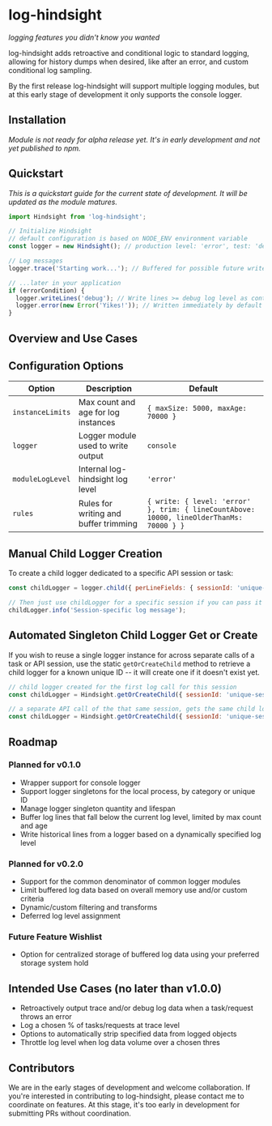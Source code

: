 # log-hindsight
_logging features you didn't know you wanted_

log-hindsight adds retroactive and conditional logic to standard logging, allowing for history dumps when desired, like after an error, and custom conditional log sampling.

By the first release log-hindsight will support multiple logging modules, but at this early stage of development it only supports the console logger.

## Installation
_Module is not ready for alpha release yet. It's in early development and not yet published to npm._

## Quickstart
_This is a quickstart guide for the current state of development. It will be updated as the module matures._

```javascript
import Hindsight from 'log-hindsight';

// Initialize Hindsight
// default configuration is based on NODE_ENV environment variable
const logger = new Hindsight(); // production level: 'error', test: 'debug', test-trace: 'trace'

// Log messages
logger.trace('Starting work...'); // Buffered for possible future write

// ...later in your application
if (errorCondition) {
  logger.writeLines('debug'); // Write lines >= debug log level as context for the error
  logger.error(new Error('Yikes!')); // Written immediately by default log level
}
```

## Overview and Use Cases



## Configuration Options

| Option            | Description                           | Default             |
|-------------------|---------------------------------------|---------------------|
| `instanceLimits`  | Max count and age for log instances   | `{ maxSize: 5000, maxAge: 70000 }` |
| `logger`          | Logger module used to write output    | `console`           |
| `moduleLogLevel`  | Internal log-hindsight log level      | `'error'`           |
| `rules`           | Rules for writing and buffer trimming | `{ write: { level: 'error' }, trim: { lineCountAbove: 10000, lineOlderThanMs: 70000 } }` |

## Manual Child Logger Creation

To create a child logger dedicated to a specific API session or task:

```javascript
const childLogger = logger.child({ perLineFields: { sessionId: 'unique-session-id' } });

// Then just use childLogger for a specific session if you can pass it around as needed
childLogger.info('Session-specific log message');
```

## Automated Singleton Child Logger Get or Create
If you wish to reuse a single logger instance for across separate calls of a task or API session, use the static `getOrCreateChild` method to retrieve a child logger for a known unique ID -- it will create one if it doesn't exist yet.

```javascript
// child logger created for the first log call for this session
const childLogger = Hindsight.getOrCreateChild({ sessionId: 'unique-session-1' });

// a separate API call of the that same session, gets the same child logger (if within the same process)
const childLogger = Hindsight.getOrCreateChild({ sessionId: 'unique-session-1' });
```

## Roadmap

### Planned for v0.1.0
- Wrapper support for console logger
- Support logger singletons for the local process, by category or unique ID
- Manage logger singleton quantity and lifespan
- Buffer log lines that fall below the current log level, limited by max count and age
- Write historical lines from a logger based on a dynamically specified log level

### Planned for v0.2.0
- Support for the common denominator of common logger modules
- Limit buffered log data based on overall memory use and/or custom criteria
- Dynamic/custom filtering and transforms
- Deferred log level assignment

### Future Feature Wishlist
- Option for centralized storage of buffered log data using your preferred storage system
hold

## Intended Use Cases (no later than v1.0.0)

 * Retroactively output trace and/or debug log data when a task/request throws an error
 * Log a chosen % of tasks/requests at trace level
 * Options to automatically strip specified data from logged objects
 * Throttle log level when log data volume over a chosen thres

## Contributors

We are in the early stages of development and welcome collaboration. If you're interested in contributing to log-hindsight, please contact me to coordinate on features. At this stage, it's too early in development for submitting PRs without coordination.


